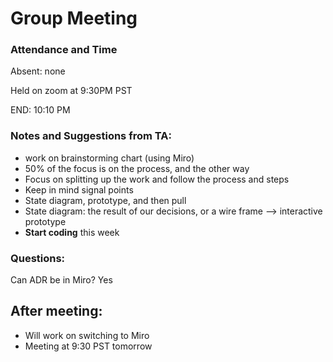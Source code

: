 # Group Meeting

### Attendance and Time
Absent: none

Held on zoom at 9:30PM PST

END:  10:10 PM

### Notes and Suggestions from TA:
- work on brainstorming chart (using Miro)
- 50% of the focus is on the process, and the other way
- Focus on splitting up the work and follow the process and steps 
- Keep in mind signal points
- State diagram, prototype, and then pull
- State diagram: the result of our decisions, or a wire frame --> interactive prototype
- **Start coding** this week

### Questions:
Can ADR be in Miro? Yes

## After meeting:
- Will work on switching to Miro
- Meeting at 9:30 PST tomorrow 
